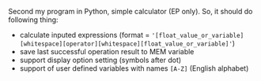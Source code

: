 Second my program in Python, simple calculator (EP only).
So, it should do following thing:
* calculate inputed expressions (format = `'[float_value_or_variable][whitespace][operator][whitespace][float_value_or_variable]'`)
* save last successful operation result to MEM variable
* support display option setting (symbols after dot)
* support of user defined variables with names `[A-Z]` (English alphabet)

